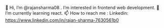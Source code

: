 👋 Hi, I’m @rajansharma08 .
 I’m interested in frontend web development.
🌱 I’m currently learning react.
📫 How to reach me : Linkedin: https://www.linkedin.com/in/rajan-sharma-7630561b0

<!---
rajansharma08/rajansharma08 is a ✨ special ✨ repository because its `README.md` (this file) appears on your GitHub profile.
You can click the Preview link to take a look at your changes.
--->
